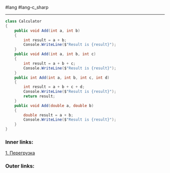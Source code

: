 #lang #lang-c_sharp 

---
```csharp
class Calculator
{
    public void Add(int a, int b)
    {
        int result = a + b;
        Console.WriteLine($"Result is {result}");
    }
    public void Add(int a, int b, int c)
    {
        int result = a + b + c;
        Console.WriteLine($"Result is {result}");
    }
    public int Add(int a, int b, int c, int d)
    {
        int result = a + b + c + d;
        Console.WriteLine($"Result is {result}");
        return result;
    }
    public void Add(double a, double b)
    {
        double result = a + b;
        Console.WriteLine($"Result is {result}");
    }
}
```

### Inner links:
[1. Перегрузка](1.%20Lang/C-sharp/0.%20Введение/2.%20Классовые%20механизмы/Перегрузки/1.%20Перегрузка.md)


### Outer links:


